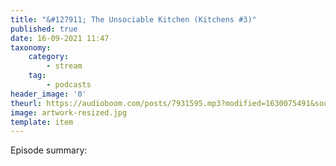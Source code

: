 ```yaml
---
title: "&#127911; The Unsociable Kitchen (Kitchens #3)"
published: true
date: 16-09-2021 11:47
taxonomy:
    category:
        - stream
    tag:
        - podcasts
header_image: '0'
theurl: https://audioboom.com/posts/7931595.mp3?modified=1630075491&source=rss&stitched=1
image: artwork-resized.jpg
template: item
--- 
```

Episode summary: 
